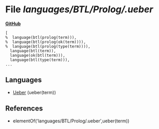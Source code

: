 # File _languages/BTL/Prolog/.ueber_
**[GitHub](https://github.com/softlang/yas/blob/master/languages/BTL/Prolog/.ueber)**
```
[
%  language(btl(prolog(term))),
%  language(btl(prolog(ok(term)))),
%  language(btl(prolog(type(term)))),
  language(btl(term)),
  language(ok(btl(term))),
  language(btl(type(term))),
...
```

## Languages
* [Ueber](../languages/Ueber.md) (ueber(term))

## References
* elementOf('languages/BTL/Prolog/.ueber',ueber(term))
